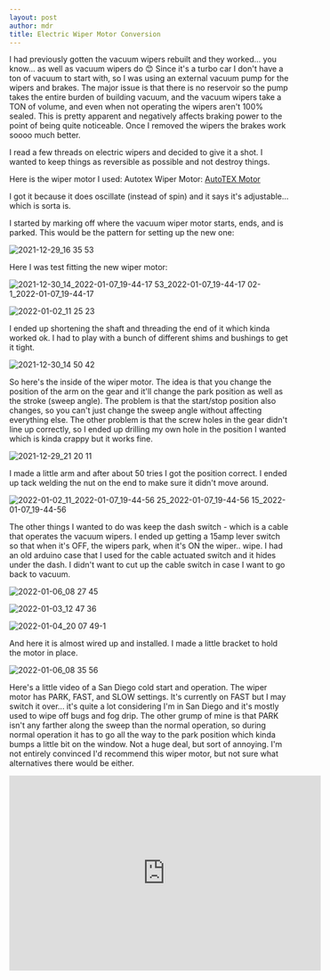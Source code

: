 ```yaml
---
layout: post
author: mdr
title: Electric Wiper Motor Conversion
---
```


I had previously gotten the vacuum wipers rebuilt and they worked... you know... as well as vacuum wipers do 😊 Since it's a turbo car I don't have a ton of vacuum to start with, so I was using an external vacuum pump for the wipers and brakes. The major issue is that there is no reservoir so the pump takes the entire burden of building vacuum, and the vacuum wipers take a TON of volume, and even when not operating the wipers aren't 100% sealed. This is pretty apparent and negatively affects braking power to the point of being quite noticeable. Once I removed the wipers the brakes work soooo much better.

I read a few threads on electric wipers and decided to give it a shot. I wanted to keep things as reversible as possible and not destroy things.

Here is the wiper motor I used:
Autotex Wiper Motor: [AutoTEX Motor](https://getautotex.com/products/4r2-12-r110d-two-and-a-half-inch-2-5-shaft-12v)

I got it because it does oscillate (instead of spin) and it says it's adjustable... which is sorta is.

I started by marking off where the vacuum wiper motor starts, ends, and is parked. This would be the pattern for setting up the new one:

![2021-12-29_16 35 53](https://user-images.githubusercontent.com/1479022/178315218-238fac5a-6cdc-43a3-bab6-f74d75fa21d5.jpeg)

Here I was test fitting the new wiper motor:

![2021-12-30_14_2022-01-07_19-44-17 53_2022-01-07_19-44-17 02-1_2022-01-07_19-44-17](https://user-images.githubusercontent.com/1479022/178315239-67d23dc8-6ecc-4c88-9651-2a6832644133.jpeg)

![2022-01-02_11 25 23](https://user-images.githubusercontent.com/1479022/178315246-665ec648-809d-4958-b634-5b1f16d32a27.jpeg)

I ended up shortening the shaft and threading the end of it which kinda worked ok. I had to play with a bunch of different shims and bushings to get it tight. 

![2021-12-30_14 50 42](https://user-images.githubusercontent.com/1479022/178315243-63ff5350-cde5-4443-a5cd-765580faac41.jpeg)

So here's the inside of the wiper motor. The idea is that you change the position of the arm on the gear and it'll change the park position as well as the stroke (sweep angle). The problem is that the start/stop position also changes, so you can't just change the sweep angle without affecting everything else. The other problem is that the screw holes in the gear didn't line up correctly, so I ended up drilling my own hole in the position I wanted which is kinda crappy but it works fine. 

![2021-12-29_21 20 11](https://user-images.githubusercontent.com/1479022/178315230-d56d6940-ce1d-4e5a-a497-c09571d17615.jpeg)

I made a little arm and after about 50 tries I got the position correct. I ended up tack welding the nut on the end to make sure it didn't move around. 

![2022-01-02_11_2022-01-07_19-44-56 25_2022-01-07_19-44-56 15_2022-01-07_19-44-56](https://user-images.githubusercontent.com/1479022/178315244-0ed38fe5-2cdd-4e1c-8f52-b58ae4f87ae6.jpeg)

The other things I wanted to do was keep the dash switch - which is a cable that operates the vacuum wipers. I ended up getting a 15amp lever switch so that when it's OFF, the wipers park, when it's ON the wiper.. wipe. I had an old arduino case that I used for the cable actuated switch and it hides under the dash. I didn't want to cut up the cable switch in case I want to go back to vacuum. 

![2022-01-06_08 27 45](https://user-images.githubusercontent.com/1479022/178315253-801847c4-b527-40e9-aff1-02e3a52d6c27.jpeg)

![2022-01-03_12 47 36](https://user-images.githubusercontent.com/1479022/178315248-e0d36b51-d070-449f-8cc1-8137d965da02.jpeg)

![2022-01-04_20 07 49-1](https://user-images.githubusercontent.com/1479022/178315250-2465583f-5478-400e-aef5-43d28439cc1b.jpeg)

And here it is almost wired up and installed. I made a little bracket to hold the motor in place.  

![2022-01-06_08 35 56](https://user-images.githubusercontent.com/1479022/178315254-09b5344a-17bd-45b0-8ac9-7925d5257a55.jpeg)

Here's a little video of a San Diego cold start and operation. The wiper motor has PARK, FAST, and SLOW settings. It's currently on FAST but I may switch it over... it's quite a lot considering I'm in San Diego and it's mostly used to wipe off bugs and fog drip. The other grump of mine is that PARK isn't any farther along the sweep than the normal operation, so during normal operation it has to go all the way to the park position which kinda bumps a little bit on the window. Not a huge deal, but sort of annoying. I'm not entirely convinced I'd recommend this wiper motor, but not sure what alternatives there would be either.

<iframe width="560" height="350" src="https://www.youtube.com/embed/2oCY2xdx2Rs" title="Rambler Wipers Test" frameborder="0" allow="accelerometer; autoplay; clipboard-write; encrypted-media; gyroscope; picture-in-picture" allowfullscreen></iframe>
